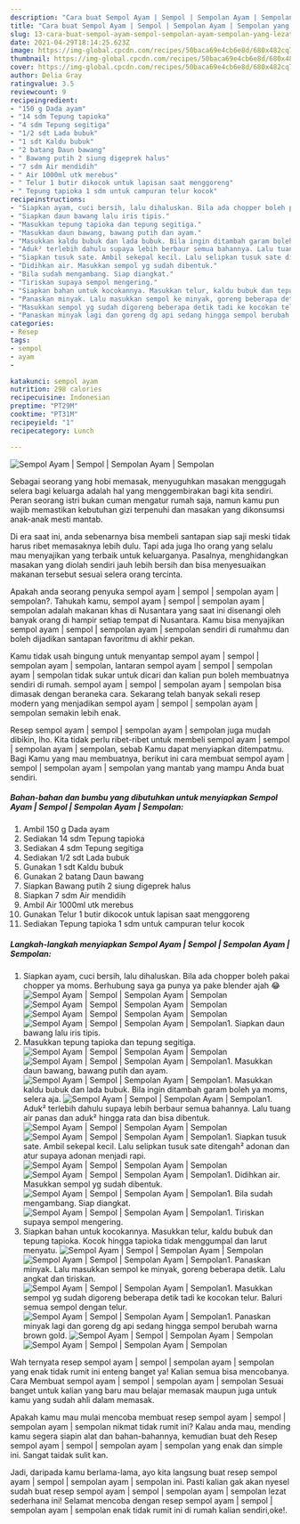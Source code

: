 ```yaml
---
description: "Cara buat Sempol Ayam | Sempol | Sempolan Ayam | Sempolan yang lezat dan Mudah Dibuat"
title: "Cara buat Sempol Ayam | Sempol | Sempolan Ayam | Sempolan yang lezat dan Mudah Dibuat"
slug: 13-cara-buat-sempol-ayam-sempol-sempolan-ayam-sempolan-yang-lezat-dan-mudah-dibuat
date: 2021-04-29T18:14:25.623Z
image: https://img-global.cpcdn.com/recipes/50baca69e4cb6e8d/680x482cq70/sempol-ayam-sempol-sempolan-ayam-sempolan-foto-resep-utama.jpg
thumbnail: https://img-global.cpcdn.com/recipes/50baca69e4cb6e8d/680x482cq70/sempol-ayam-sempol-sempolan-ayam-sempolan-foto-resep-utama.jpg
cover: https://img-global.cpcdn.com/recipes/50baca69e4cb6e8d/680x482cq70/sempol-ayam-sempol-sempolan-ayam-sempolan-foto-resep-utama.jpg
author: Delia Gray
ratingvalue: 3.5
reviewcount: 9
recipeingredient:
- "150 g Dada ayam"
- "14 sdm Tepung tapioka"
- "4 sdm Tepung segitiga"
- "1/2 sdt Lada bubuk"
- "1 sdt Kaldu bubuk"
- "2 batang Daun bawang"
- " Bawang putih 2 siung digeprek halus"
- "7 sdm Air mendidih"
- " Air 1000ml utk merebus"
- " Telur 1 butir dikocok untuk lapisan saat menggoreng"
- " Tepung tapioka 1 sdm untuk campuran telur kocok"
recipeinstructions:
- "Siapkan ayam, cuci bersih, lalu dihaluskan. Bila ada chopper boleh pakai chopper ya moms. Berhubung saya ga punya ya pake blender ajah 😂"
- "Siapkan daun bawang lalu iris tipis."
- "Masukkan tepung tapioka dan tepung segitiga."
- "Masukkan daun bawang, bawang putih dan ayam."
- "Masukkan kaldu bubuk dan lada bubuk. Bila ingin ditambah garam boleh ya moms, selera aja."
- "Aduk² terlebih dahulu supaya lebih berbaur semua bahannya. Lalu tuang air panas dan aduk² hingga rata dan bisa dibentuk."
- "Siapkan tusuk sate. Ambil sekepal kecil. Lalu selipkan tusuk sate ditengah² adonan dan atur supaya adonan menjadi rapi."
- "Didihkan air. Masukkan sempol yg sudah dibentuk."
- "Bila sudah mengambang. Siap diangkat."
- "Tiriskan supaya sempol mengering."
- "Siapkan bahan untuk kocokannya. Masukkan telur, kaldu bubuk dan tepung tapioka. Kocok hingga tapioka tidak menggumpal dan larut menyatu."
- "Panaskan minyak. Lalu masukkan sempol ke minyak, goreng beberapa detik. Lalu angkat dan tiriskan."
- "Masukkan sempol yg sudah digoreng beberapa detik tadi ke kocokan telur. Baluri semua sempol dengan telur."
- "Panaskan minyak lagi dan goreng dg api sedang hingga sempol berubah warna brown gold."
categories:
- Resep
tags:
- sempol
- ayam
- 

katakunci: sempol ayam  
nutrition: 298 calories
recipecuisine: Indonesian
preptime: "PT29M"
cooktime: "PT31M"
recipeyield: "1"
recipecategory: Lunch

---
```



![Sempol Ayam | Sempol | Sempolan Ayam | Sempolan](https://img-global.cpcdn.com/recipes/50baca69e4cb6e8d/680x482cq70/sempol-ayam-sempol-sempolan-ayam-sempolan-foto-resep-utama.jpg)

Sebagai seorang yang hobi memasak, menyuguhkan masakan menggugah selera bagi keluarga adalah hal yang menggembirakan bagi kita sendiri. Peran seorang istri bukan cuman mengatur rumah saja, namun kamu pun wajib memastikan kebutuhan gizi terpenuhi dan masakan yang dikonsumsi anak-anak mesti mantab.

Di era  saat ini, anda sebenarnya bisa membeli santapan siap saji meski tidak harus ribet memasaknya lebih dulu. Tapi ada juga lho orang yang selalu mau menyajikan yang terbaik untuk keluarganya. Pasalnya, menghidangkan masakan yang diolah sendiri jauh lebih bersih dan bisa menyesuaikan makanan tersebut sesuai selera orang tercinta. 



Apakah anda seorang penyuka sempol ayam | sempol | sempolan ayam | sempolan?. Tahukah kamu, sempol ayam | sempol | sempolan ayam | sempolan adalah makanan khas di Nusantara yang saat ini disenangi oleh banyak orang di hampir setiap tempat di Nusantara. Kamu bisa menyajikan sempol ayam | sempol | sempolan ayam | sempolan sendiri di rumahmu dan boleh dijadikan santapan favoritmu di akhir pekan.

Kamu tidak usah bingung untuk menyantap sempol ayam | sempol | sempolan ayam | sempolan, lantaran sempol ayam | sempol | sempolan ayam | sempolan tidak sukar untuk dicari dan kalian pun boleh membuatnya sendiri di rumah. sempol ayam | sempol | sempolan ayam | sempolan bisa dimasak dengan beraneka cara. Sekarang telah banyak sekali resep modern yang menjadikan sempol ayam | sempol | sempolan ayam | sempolan semakin lebih enak.

Resep sempol ayam | sempol | sempolan ayam | sempolan juga mudah dibikin, lho. Kita tidak perlu ribet-ribet untuk membeli sempol ayam | sempol | sempolan ayam | sempolan, sebab Kamu dapat menyiapkan ditempatmu. Bagi Kamu yang mau membuatnya, berikut ini cara membuat sempol ayam | sempol | sempolan ayam | sempolan yang mantab yang mampu Anda buat sendiri.

<!--inarticleads1-->

##### Bahan-bahan dan bumbu yang dibutuhkan untuk menyiapkan Sempol Ayam | Sempol | Sempolan Ayam | Sempolan:

1. Ambil 150 g Dada ayam
1. Sediakan 14 sdm Tepung tapioka
1. Sediakan 4 sdm Tepung segitiga
1. Sediakan 1/2 sdt Lada bubuk
1. Gunakan 1 sdt Kaldu bubuk
1. Gunakan 2 batang Daun bawang
1. Siapkan  Bawang putih 2 siung digeprek halus
1. Siapkan 7 sdm Air mendidih
1. Ambil  Air 1000ml utk merebus
1. Gunakan  Telur 1 butir dikocok untuk lapisan saat menggoreng
1. Sediakan  Tepung tapioka 1 sdm untuk campuran telur kocok




<!--inarticleads2-->

##### Langkah-langkah menyiapkan Sempol Ayam | Sempol | Sempolan Ayam | Sempolan:

1. Siapkan ayam, cuci bersih, lalu dihaluskan. Bila ada chopper boleh pakai chopper ya moms. Berhubung saya ga punya ya pake blender ajah 😂
<img src="https://img-global.cpcdn.com/steps/49325900e6ecb9ec/160x128cq70/sempol-ayam-sempol-sempolan-ayam-sempolan-langkah-memasak-1-foto.jpg" alt="Sempol Ayam | Sempol | Sempolan Ayam | Sempolan"><img src="//assets-global.cpcdn.com/assets/icons/button_play-2c75c40dde080a61004c1f40b05d8f140eaff45d7e9e6481dc71c63d2e7c4909.png" alt="Sempol Ayam | Sempol | Sempolan Ayam | Sempolan"><img src="https://img-global.cpcdn.com/steps/6631a7a526616134/160x128cq70/sempol-ayam-sempol-sempolan-ayam-sempolan-langkah-memasak-1-foto.jpg" alt="Sempol Ayam | Sempol | Sempolan Ayam | Sempolan"><img src="https://img-global.cpcdn.com/steps/a21ab8fa9569fd50/160x128cq70/sempol-ayam-sempol-sempolan-ayam-sempolan-langkah-memasak-1-foto.jpg" alt="Sempol Ayam | Sempol | Sempolan Ayam | Sempolan">1. Siapkan daun bawang lalu iris tipis.
1. Masukkan tepung tapioka dan tepung segitiga.
<img src="//assets-global.cpcdn.com/assets/icons/button_play-2c75c40dde080a61004c1f40b05d8f140eaff45d7e9e6481dc71c63d2e7c4909.png" alt="Sempol Ayam | Sempol | Sempolan Ayam | Sempolan"><img src="//assets-global.cpcdn.com/assets/icons/button_play-2c75c40dde080a61004c1f40b05d8f140eaff45d7e9e6481dc71c63d2e7c4909.png" alt="Sempol Ayam | Sempol | Sempolan Ayam | Sempolan">1. Masukkan daun bawang, bawang putih dan ayam.
<img src="//assets-global.cpcdn.com/assets/icons/button_play-2c75c40dde080a61004c1f40b05d8f140eaff45d7e9e6481dc71c63d2e7c4909.png" alt="Sempol Ayam | Sempol | Sempolan Ayam | Sempolan">1. Masukkan kaldu bubuk dan lada bubuk. Bila ingin ditambah garam boleh ya moms, selera aja.
<img src="//assets-global.cpcdn.com/assets/icons/button_play-2c75c40dde080a61004c1f40b05d8f140eaff45d7e9e6481dc71c63d2e7c4909.png" alt="Sempol Ayam | Sempol | Sempolan Ayam | Sempolan">1. Aduk² terlebih dahulu supaya lebih berbaur semua bahannya. Lalu tuang air panas dan aduk² hingga rata dan bisa dibentuk.
<img src="//assets-global.cpcdn.com/assets/icons/button_play-2c75c40dde080a61004c1f40b05d8f140eaff45d7e9e6481dc71c63d2e7c4909.png" alt="Sempol Ayam | Sempol | Sempolan Ayam | Sempolan"><img src="//assets-global.cpcdn.com/assets/icons/button_play-2c75c40dde080a61004c1f40b05d8f140eaff45d7e9e6481dc71c63d2e7c4909.png" alt="Sempol Ayam | Sempol | Sempolan Ayam | Sempolan">1. Siapkan tusuk sate. Ambil sekepal kecil. Lalu selipkan tusuk sate ditengah² adonan dan atur supaya adonan menjadi rapi.
<img src="//assets-global.cpcdn.com/assets/icons/button_play-2c75c40dde080a61004c1f40b05d8f140eaff45d7e9e6481dc71c63d2e7c4909.png" alt="Sempol Ayam | Sempol | Sempolan Ayam | Sempolan"><img src="//assets-global.cpcdn.com/assets/icons/button_play-2c75c40dde080a61004c1f40b05d8f140eaff45d7e9e6481dc71c63d2e7c4909.png" alt="Sempol Ayam | Sempol | Sempolan Ayam | Sempolan">1. Didihkan air. Masukkan sempol yg sudah dibentuk.
<img src="//assets-global.cpcdn.com/assets/icons/button_play-2c75c40dde080a61004c1f40b05d8f140eaff45d7e9e6481dc71c63d2e7c4909.png" alt="Sempol Ayam | Sempol | Sempolan Ayam | Sempolan">1. Bila sudah mengambang. Siap diangkat.
<img src="//assets-global.cpcdn.com/assets/icons/button_play-2c75c40dde080a61004c1f40b05d8f140eaff45d7e9e6481dc71c63d2e7c4909.png" alt="Sempol Ayam | Sempol | Sempolan Ayam | Sempolan">1. Tiriskan supaya sempol mengering.
1. Siapkan bahan untuk kocokannya. Masukkan telur, kaldu bubuk dan tepung tapioka. Kocok hingga tapioka tidak menggumpal dan larut menyatu.
<img src="//assets-global.cpcdn.com/assets/icons/button_play-2c75c40dde080a61004c1f40b05d8f140eaff45d7e9e6481dc71c63d2e7c4909.png" alt="Sempol Ayam | Sempol | Sempolan Ayam | Sempolan"><img src="//assets-global.cpcdn.com/assets/icons/button_play-2c75c40dde080a61004c1f40b05d8f140eaff45d7e9e6481dc71c63d2e7c4909.png" alt="Sempol Ayam | Sempol | Sempolan Ayam | Sempolan">1. Panaskan minyak. Lalu masukkan sempol ke minyak, goreng beberapa detik. Lalu angkat dan tiriskan.
<img src="//assets-global.cpcdn.com/assets/icons/button_play-2c75c40dde080a61004c1f40b05d8f140eaff45d7e9e6481dc71c63d2e7c4909.png" alt="Sempol Ayam | Sempol | Sempolan Ayam | Sempolan">1. Masukkan sempol yg sudah digoreng beberapa detik tadi ke kocokan telur. Baluri semua sempol dengan telur.
<img src="//assets-global.cpcdn.com/assets/icons/button_play-2c75c40dde080a61004c1f40b05d8f140eaff45d7e9e6481dc71c63d2e7c4909.png" alt="Sempol Ayam | Sempol | Sempolan Ayam | Sempolan">1. Panaskan minyak lagi dan goreng dg api sedang hingga sempol berubah warna brown gold.
<img src="//assets-global.cpcdn.com/assets/icons/button_play-2c75c40dde080a61004c1f40b05d8f140eaff45d7e9e6481dc71c63d2e7c4909.png" alt="Sempol Ayam | Sempol | Sempolan Ayam | Sempolan"><img src="//assets-global.cpcdn.com/assets/icons/button_play-2c75c40dde080a61004c1f40b05d8f140eaff45d7e9e6481dc71c63d2e7c4909.png" alt="Sempol Ayam | Sempol | Sempolan Ayam | Sempolan">



Wah ternyata resep sempol ayam | sempol | sempolan ayam | sempolan yang enak tidak rumit ini enteng banget ya! Kalian semua bisa mencobanya. Cara Membuat sempol ayam | sempol | sempolan ayam | sempolan Sesuai banget untuk kalian yang baru mau belajar memasak maupun juga untuk kamu yang sudah ahli dalam memasak.

Apakah kamu mau mulai mencoba membuat resep sempol ayam | sempol | sempolan ayam | sempolan nikmat tidak rumit ini? Kalau anda mau, mending kamu segera siapin alat dan bahan-bahannya, kemudian buat deh Resep sempol ayam | sempol | sempolan ayam | sempolan yang enak dan simple ini. Sangat taidak sulit kan. 

Jadi, daripada kamu berlama-lama, ayo kita langsung buat resep sempol ayam | sempol | sempolan ayam | sempolan ini. Pasti kalian gak akan nyesel sudah buat resep sempol ayam | sempol | sempolan ayam | sempolan lezat sederhana ini! Selamat mencoba dengan resep sempol ayam | sempol | sempolan ayam | sempolan enak tidak rumit ini di rumah kalian sendiri,oke!.


